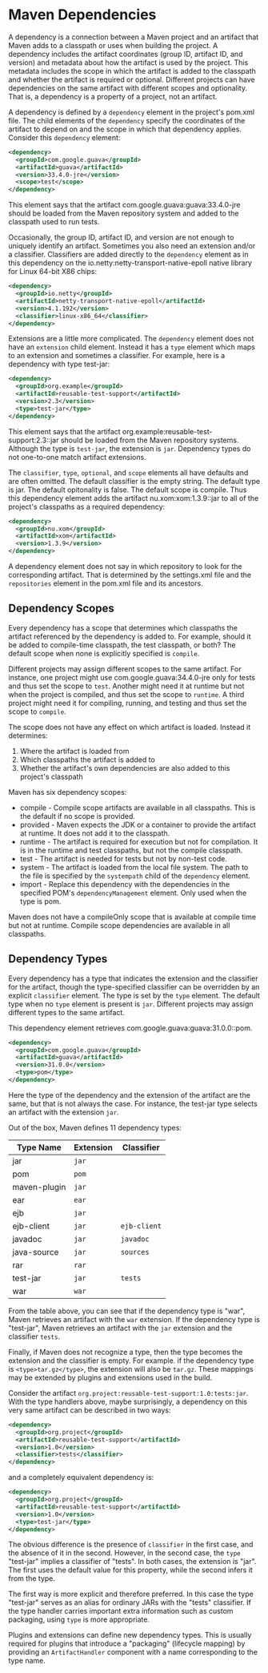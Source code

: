 # Maven Dependencies

<!--
Licensed to the Apache Software Foundation (ASF) under one
or more contributor license agreements.  See the NOTICE file
distributed with this work for additional information
regarding copyright ownership.  The ASF licenses this file
to you under the Apache License, Version 2.0 (the
"License"); you may not use this file except in compliance
with the License.  You may obtain a copy of the License at

http://www.apache.org/licenses/LICENSE-2.0

Unless required by applicable law or agreed to in writing,
software distributed under the License is distributed on an
"AS IS" BASIS, WITHOUT WARRANTIES OR CONDITIONS OF ANY
KIND, either express or implied.  See the License for the
specific language governing permissions and limitations
under the License.
-->

A dependency is a connection between a Maven project and an artifact
that Maven adds to a classpath or uses when building the project.
A dependency includes the artifact coordinates (group ID, artifact ID, and version)
and metadata about how the artifact is used by the project. This metadata includes
the scope in which the artifact is
added to the classpath and whether the artifact is required or optional.
Different projects can have dependencies on the same artifact with different scopes
and optionality. That is, a dependency is a property of a project, not an artifact.

A dependency is defined by a `dependency` element in the project's
pom.xml file. The child elements of the `dependency` specify the
coordinates of the artifact to depend on and the scope in which that
dependency applies. Consider this `dependency` element:

```xml
<dependency>
  <groupId>com.google.guava</groupId>
  <artifactId>guava</artifactId>
  <version>33.4.0-jre</version>
  <scope>test</scope>
</dependency>
```

This element says that the artifact com.google.guava:guava:33.4.0-jre
should be loaded from the Maven repository system and added to the
classpath used to run tests.

Occasionally, the group ID, artifact ID, and version are not enough to
uniquely identify an artifact. Sometimes you also need an extension
and/or a classifier. Classifiers are added directly to the `dependency`
element as in this dependency on the
io.netty:netty-transport-native-epoll native library for Linux 64-bit
X86 chips:

```xml
<dependency>
  <groupId>io.netty</groupId>
  <artifactId>netty-transport-native-epoll</artifactId>
  <version>4.1.192</version>
  <classifier>linux-x86_64</classifier>
</dependency>
```

Extensions are a little more complicated. The `dependency` element does
not have an `extension` child element. Instead it has a `type` element
which maps to an extension and sometimes a classifier. For example, here
is a dependency with type test-jar:

```xml
<dependency>
  <groupId>org.example</groupId>
  <artifactId>reusable-test-support</artifactId>
  <version>2.3</version>
  <type>test-jar</type>
</dependency>
```

This element says that the artifact
org.example:reusable-test-support:2.3::jar should be loaded from the
Maven repository systems. Although the type is `test-jar`, the extension
is `jar`. Dependency types do not one-to-one match artifact extensions.

The `classifier`, `type`, `optional`, and `scope` elements all have defaults and are often
omitted. The default classifier is the empty string. The default type is
jar. The default opitonality is false. The default scope is compile.
Thus this dependency element adds the artifact nu.xom:xom:1.3.9::jar to all of the
project's classpaths as a required dependency:

```xml
<dependency>
  <groupId>nu.xom</groupId>
  <artifactId>xom</artifactId>
  <version>1.3.9</version>
</dependency>
```

A dependency element does not say in which repository to look for the corresponding artifact.
That is determined by the settings.xml file and the `repositories` element in the
pom.xml file and its ancestors.

## Dependency Scopes

Every dependency has a scope that determines which classpaths the
artifact referenced by the dependency is added to. For example,
should it be added to compile-time classpath, the test classpath, or
both? The default scope when none is explicitly specified is `compile`.

Different projects may assign different scopes to the same artifact. For
instance, one project might use com.google.guava:34.4.0-jre only for
tests and thus set the scope to `test`. Another might need it at runtime
but not when the project is compiled, and thus set the scope to
`runtime`. A third project might need it for compiling, running, and
testing and thus set the scope to `compile`.

The scope does not have any effect on which artifact is loaded. Instead it determines:

1. Where the artifact is loaded from
2. Which classpaths the artifact is added to
3. Whether the artifact's own dependencies are also added to this project's classpath

Maven has six dependency scopes:

* compile - Compile scope artifacts are available in all classpaths. This is the default if no scope is provided.
* provided - Maven expects the JDK or a container to provide the artifact at runtime. It does not add it to the classpath.
* runtime - The artifact is required for execution but not for compilation. It is in the runtime and test classpaths, but not the compile classpath.
* test - The artifact is needed for tests but not by non-test code.
* system - The artifact is loaded from the local file system. The path to the file is specified by the `systempath` child of the `dependency` element.
* import - Replace this dependency with the dependencies in the specified POM's `dependencyManagement` element. Only used when the type is pom.

<!-- As I write this, I'm realizing that Maven overloads dependency scope
for multiple different purposes. In particular we've confused the scope in the
classpath with where the artifact lives and how it's found.
Scope should be one of compile, runtime, test, or all.
system should be replaced by systempath. provided and import should be separate elements.
Or perhaps we should have a separate source element that has values
repository, system (or url),  provided, and import.
Not that we're going to fix any of this now, but it is worth
understanding why this is confusing.
-->

Maven does not have a compileOnly scope that is available at compile time
but not at runtime. Compile scope dependencies are available in all classpaths.

## Dependency Types

Every dependency has a type that indicates the extension and the classifier
for the artifact, though the type-specified classifier can be overridden by
an explicit `classifier` element.
The type is set by the `type` element.
The default type when no `type` element is present is `jar`.
Different projects may assign different types to the same artifact.

This dependency element retrieves com.google.guava:guava:31.0.0::pom.

```xml
<dependency>
  <groupId>com.google.guava</groupId>
  <artifactId>guava</artifactId>
  <version>31.0.0</version>
  <type>pom</type>
</dependency>
```

Here the type of the dependency and the extension of the artifact are the same,
but that is not always the case.
For instance, the test-jar type selects an artifact with the extension `jar`.

Out of the box, Maven defines 11 dependency types:

|  Type Name   | Extension |  Classifier  |
|--------------|-----------|--------------|
| jar          | `jar`     |              |
| pom          | `pom`     |              |
| maven-plugin | `jar`     |              |
| ear          | `ear`     |              |
| ejb          | `jar`     |              |
| ejb-client   | `jar`     | `ejb-client` |
| javadoc      | `jar`     | `javadoc`    |
| java-source  | `jar`     | `sources`    |
| rar          | `rar`     |              |
| test-jar     | `jar`     | `tests`      |
| war          | `war`     |              |

From the table above, you can see that if the dependency type is "war", Maven retrieves
an artifact with the `war` extension. If the dependency type is "test-jar", Maven retrieves
an artifact with the `jar` extension and the classifier `tests`.

Finally, if Maven does not recognize a type, then the type becomes the extension and the
classifier is empty.  For example.
if the dependency type is `<type>tar.gz</type>`, the extension will also be `tar.gz`.
These mappings may be extended by plugins and extensions used in the build.

Consider the artifact
`org.project:reusable-test-support:1.0:tests:jar`. With the type handlers above,
maybe surprisingly, a dependency on this very same artifact can be described in two ways:

```xml
<dependency>
  <groupId>org.project</groupId>
  <artifactId>reusable-test-support</artifactId>
  <version>1.0</version>
  <classifier>tests</classifier>
</dependency>
```

and a completely equivalent dependency is:

```xml
<dependency>
  <groupId>org.project</groupId>
  <artifactId>reusable-test-support</artifactId>
  <version>1.0</version>
  <type>test-jar</type>
</dependency>
```

The obvious difference is the presence of `classifier` in the first case,
and the absence of it in the second. However, in the second case, the `type` "test-jar"
implies a classifier of "tests". In both cases, the extension is "jar".
The first uses the default value for this property, while the second infers it from the type.

The first way is more explicit and therefore preferred. In this case the type "test-jar"
serves as an alias for ordinary JARs with the "tests" classifier. If the
type handler carries important extra information such as custom packaging, using `type`
is more appropriate.

Plugins and extensions can define new dependency types. This is usually required for
plugins that introduce a "packaging" (lifecycle mapping) by providing an `ArtifactHandler`
component with a name corresponding to the type name.

